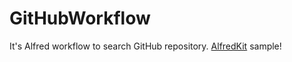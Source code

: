 # GitHubWorkflow
It's Alfred workflow to search GitHub repository.
[AlfredKit](https://github.com/satoshin21/AlfredKit) sample!
